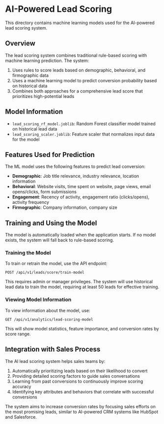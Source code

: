 # AI-Powered Lead Scoring

This directory contains machine learning models used for the AI-powered lead scoring system.

## Overview

The lead scoring system combines traditional rule-based scoring with machine learning prediction. The system:

1. Uses rules to score leads based on demographic, behavioral, and firmographic data
2. Uses a machine learning model to predict conversion probability based on historical data
3. Combines both approaches for a comprehensive lead score that prioritizes high-potential leads

## Model Information

- `lead_scoring_rf_model.joblib`: Random Forest classifier model trained on historical lead data
- `lead_scoring_scaler.joblib`: Feature scaler that normalizes input data for the model

## Features Used for Prediction

The ML model uses the following features to predict lead conversion:

- **Demographic**: Job title relevance, industry relevance, location information
- **Behavioral**: Website visits, time spent on website, page views, email opens/clicks, form submissions
- **Engagement**: Recency of activity, engagement ratio (clicks/opens), activity frequency
- **Firmographic**: Company information, company size

## Training and Using the Model

The model is automatically loaded when the application starts. If no model exists, the system will fall back to rule-based scoring.

### Training the Model

To train or retrain the model, use the API endpoint:

```
POST /api/v1/leads/score/train-model
```

This requires admin or manager privileges. The system will use historical lead data to train the model, requiring at least 50 leads for effective training.

### Viewing Model Information

To view information about the model, use:

```
GET /api/v1/analytics/lead-scoring-model
```

This will show model statistics, feature importance, and conversion rates by score range.

## Integration with Sales Process

The AI lead scoring system helps sales teams by:

1. Automatically prioritizing leads based on their likelihood to convert
2. Providing detailed scoring factors to guide sales conversations
3. Learning from past conversions to continuously improve scoring accuracy
4. Identifying key attributes and behaviors that correlate with successful conversions

The system aims to increase conversion rates by focusing sales efforts on the most promising leads, similar to AI-powered CRM systems like HubSpot and Salesforce. 